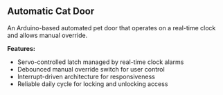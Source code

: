 ## Automatic Cat Door
An Arduino-based automated pet door that operates on a real-time clock and allows manual override.

**Features:**
- Servo-controlled latch managed by real-time clock alarms
- Debounced manual override switch for user control
- Interrupt-driven architecture for responsiveness
- Reliable daily cycle for locking and unlocking access
